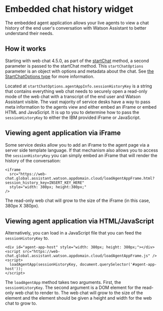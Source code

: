 # Embedded chat history widget

The embedded agent application allows your live agents to view a chat history of the end user's conversation with Watson Assistant to better understand their needs.

## How it works

Starting with web chat 4.5.0, as part of the [startChat](./API.md#startChat) method, a second parameter is passed to the startChat method. This `startChatOptions` parameter is an object with options and metadata about the chat. See [the StartChatOptions type](../src/types/serviceDesk.ts) for more information.

Located at `startChatOptions.agentAppInfo.sessionHistoryKey` is a string that contains everything web chat needs to securely open a read-only mode of the web chat with a transcript of the end user and Watson Assistant visible. The vast majority of service desks have a way to pass meta information to the agents view and either embed an iFrame or embed HTML and JavaScript. It is up to you to determine how to pass the `sessionHistoryKey` to either the IBM provided iFrame or JavaScript.

## Viewing agent application via iFrame

Some service desks allow you to add an iFrame to the agent page via a server side template language. If that mechanism also allows you to access the `sessionHistoryKey` you can simply embed an iFrame that will render the history of the conversation:

```
<iframe
  src="https://web-chat.global.assistant.watson.appdomain.cloud/loadAgentAppFrame.html?session_history_key=INSERT_KEY_HERE"
  style="width: 380px; height:380px;"
/>
```

The read-only web chat will grow to the size of the iFrame (in this case, 380px X 380px).

## Viewing agent application via HTML/JavaScript

Alternatively, you can load in a JavaScript file that you can feed the `sessionHistoryKey` to.

```
<div id="agent-app-host" style="width: 380px; height: 380px;"></div>
<script src="https://web-chat.global.assistant.watson.appdomain.cloud/loadAgentAppFrame.js" />
<script>
  loadAgentApp(sessionHistoryKey, document.querySelector('#agent-app-host'));
</script>
```

The `loadAgentApp` method takes two arguments. First, the `sessionHistoryKey`. The second argument is a DOM element for the read-only web chat to render to. The web chat will grow to the size of the element and the element should be given a height and width for the web chat to grow to.
